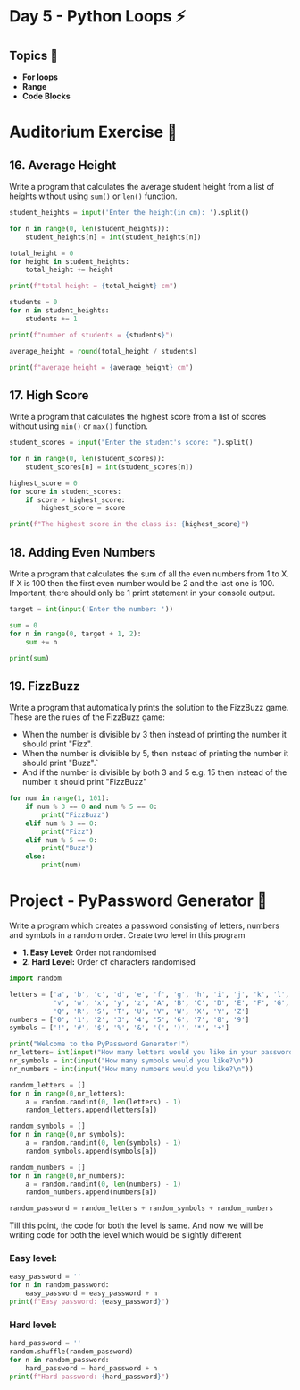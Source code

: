 # Day 5 - Python Loops ⚡

## Topics 📃
- **For loops**
- **Range**
- **Code Blocks**

# Auditorium Exercise 🌌

## 16. Average Height

Write a program that calculates the average student height from a list of heights without using `sum()` or `len()` function.

```python
student_heights = input('Enter the height(in cm): ').split()

for n in range(0, len(student_heights)):
    student_heights[n] = int(student_heights[n])

total_height = 0
for height in student_heights:
    total_height += height

print(f"total height = {total_height} cm")

students = 0
for n in student_heights:
    students += 1

print(f"number of students = {students}")

average_height = round(total_height / students)

print(f"average height = {average_height} cm")
```

## 17. High Score

Write a program that calculates the highest score from a list of scores without using `min()` or `max()` function.

```python
student_scores = input("Enter the student's score: ").split()

for n in range(0, len(student_scores)):
    student_scores[n] = int(student_scores[n])

highest_score = 0
for score in student_scores:
    if score > highest_score:
        highest_score = score

print(f"The highest score in the class is: {highest_score}")
```

## 18. Adding Even Numbers

Write a program that calculates the sum of all the even numbers from 1 to X. If X is 100 then the first even number would be 2 and the last one is 100.
Important, there should only be 1 print statement in your console output.

```python
target = int(input('Enter the number: '))

sum = 0
for n in range(0, target + 1, 2):
    sum += n

print(sum)
```

## 19. FizzBuzz

Write a program that automatically prints the solution to the FizzBuzz game. These are the rules of the FizzBuzz game:

- When the number is divisible by 3 then instead of printing the number it should print "Fizz".
- When the number is divisible by 5, then instead of printing the number it should print "Buzz".`
- And if the number is divisible by both 3 and 5 e.g. 15 then instead of the number it should print "FizzBuzz"

```python
for num in range(1, 101):
    if num % 3 == 0 and num % 5 == 0:
        print("FizzBuzz")
    elif num % 3 == 0:
        print("Fizz")
    elif num % 5 == 0:
        print("Buzz")
    else:
        print(num)
```

# Project - PyPassword Generator 🚀

Write a program which creates a password consisting of letters, numbers and symbols in a random order. Create two level in this program
- **1. Easy Level:** Order not randomised
- **2. Hard Level:** Order of characters randomised

```python
import random

letters = ['a', 'b', 'c', 'd', 'e', 'f', 'g', 'h', 'i', 'j', 'k', 'l', 'm', 'n', 'o', 'p', 'q', 'r', 's', 't', 'u',
           'v', 'w', 'x', 'y', 'z', 'A', 'B', 'C', 'D', 'E', 'F', 'G', 'H', 'I', 'J', 'K', 'L', 'M', 'N', 'O', 'P',
           'Q', 'R', 'S', 'T', 'U', 'V', 'W', 'X', 'Y', 'Z']
numbers = ['0', '1', '2', '3', '4', '5', '6', '7', '8', '9']
symbols = ['!', '#', '$', '%', '&', '(', ')', '*', '+']

print("Welcome to the PyPassword Generator!")
nr_letters= int(input("How many letters would you like in your password?\n")) 
nr_symbols = int(input("How many symbols would you like?\n"))
nr_numbers = int(input("How many numbers would you like?\n"))

random_letters = []
for n in range(0,nr_letters):
    a = random.randint(0, len(letters) - 1)
    random_letters.append(letters[a])

random_symbols = []
for n in range(0,nr_symbols):
    a = random.randint(0, len(symbols) - 1)
    random_symbols.append(symbols[a])

random_numbers = []
for n in range(0,nr_numbers):
    a = random.randint(0, len(numbers) - 1)
    random_numbers.append(numbers[a])

random_password = random_letters + random_symbols + random_numbers
```
Till this point, the code for both the level is same. And now we will be writing code for both the level which would be slightly different

### **Easy level:**
```python
easy_password = ''
for n in random_password:
    easy_password = easy_password + n
print(f"Easy password: {easy_password}")
```

### **Hard level:**
```python
hard_password = ''
random.shuffle(random_password)
for n in random_password:
    hard_password = hard_password + n
print(f"Hard password: {hard_password}")
```



